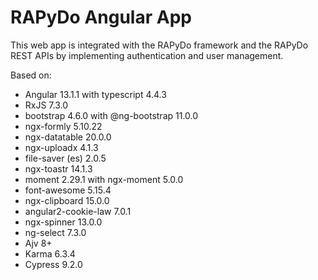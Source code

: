 # RAPyDo Angular App

This web app is integrated with the RAPyDo framework and the RAPyDo REST APIs by implementing authentication and user management.

Based on:

- Angular 13.1.1 with typescript 4.4.3
- RxJS 7.3.0
- bootstrap 4.6.0 with @ng-bootstrap 11.0.0
- ngx-formly 5.10.22
- ngx-datatable 20.0.0
- ngx-uploadx 4.1.3
- file-saver (es) 2.0.5
- ngx-toastr 14.1.3
- moment 2.29.1 with ngx-moment 5.0.0
- font-awesome 5.15.4
- ngx-clipboard 15.0.0
- angular2-cookie-law 7.0.1
- ngx-spinner 13.0.0
- ng-select 7.3.0
- Ajv 8+
- Karma 6.3.4
- Cypress 9.2.0
